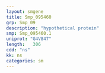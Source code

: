```yaml
---
layout: smgene
title: Smp_095460
grp: Smp_09
description: "hypothetical protein"
smp: Smp_095460.1
uniprot: "G4V847"
length:   306
cdd: "ns"
kk: ns
categories: sm
---
```

